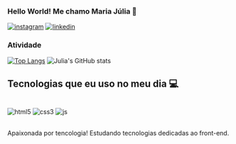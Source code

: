 ### Hello World! Me chamo Maria Júlia 👋

[![instagram](https://img.shields.io/badge/Instagram-E4405F?style=for-the-badge&logo=instagram&logoColor=white)](https://www.instagram.com/mjuliaa3/?hl=pt-br) 
[![linkedin](https://img.shields.io/badge/LinkedIn-0077B5?style=for-the-badge&logo=linkedin&logoColor=white)](https://www.linkedin.com/in/maria-j%C3%BAlia-ara%C3%BAjo-silva-39481a292/)

### Atividade

[![Top Langs](https://github-readme-stats.vercel.app/api/top-langs/?username=MariaJuliaAS&layout=compact)](https://github.com/anuraghazra/github-readme-stats)
![Julia's GitHub stats](https://github-readme-stats.vercel.app/api?username=MariaJuliaAS&show_icons=true&theme=default)

## Tecnologias que eu uso no meu dia 💻

<div style="display: inline_block"><br>
  <img src="https://img.shields.io/badge/HTML5-E34F26?style=for-the-badge&logo=html5&logoColor=white" alt="html5" aling="center"/>
  <img src="https://img.shields.io/badge/CSS3-1572B6?style=for-the-badge&logo=css3&logoColor=white" alt="css3" aling="center"/>
  <img src="https://img.shields.io/badge/JavaScript-F7DF1E?style=for-the-badge&logo=javascript&logoColor=black" alt="js" aling="center"/>
</div> <br>

Apaixonada por tencologia! Estudando tecnologias dedicadas ao front-end.
